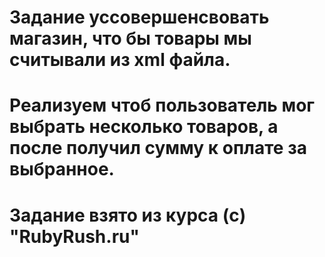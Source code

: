 # Задание уссовершенсвовать магазин, что бы товары мы считывали из xml файла.
# Реализуем чтоб пользователь мог выбрать несколько товаров, а после получил сумму к оплате за выбранное.
# Задание взято из курса (c) "RubyRush.ru"
